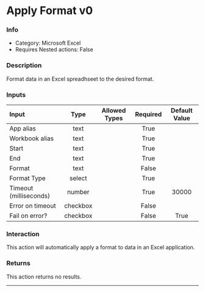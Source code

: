 # Apply Format v0

### Info

- Category: Microsoft Excel
- Requires Nested actions: False


### Description
Format data in an Excel spreadhseet to the desired format.


### Inputs

| Input | Type | Allowed Types | Required |  Default Value |
| :--- | :---: | :---: | :---: | :---: |
| App alias | text |  | True |  |
| Workbook alias | text |  | True |  |
| Start | text |  | True |  |
| End | text |  | True |  |
| Format | text |  | False |  |
| Format Type | select |  | True |  |
| Timeout (milliseconds) | number |  | True | 30000 |
| Error on timeout | checkbox |  | False |  |
| Fail on error? | checkbox |  | False | True |


### Interaction
This action will automatically apply a format to data in an Excel application.

### Returns
This action returns no results.

---